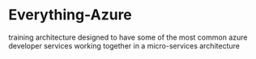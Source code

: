 # Everything-Azure
training architecture designed to have some of the most common azure developer services working together in a micro-services architecture
